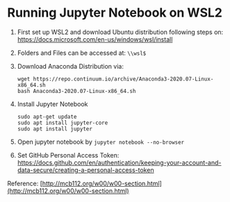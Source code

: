 # Running Jupyter Notebook on WSL2

1. First set up WSL2 and download Ubuntu distribution following steps on: https://docs.microsoft.com/en-us/windows/wsl/install 

2. Folders and Files can be accessed at: `\\wsl$`
3. Download Anaconda Distribution via:
	```
	wget https://repo.continuum.io/archive/Anaconda3-2020.07-Linux-x86_64.sh
	bash Anaconda3-2020.07-Linux-x86_64.sh
	```
4. Install Jupyter Notebook

	```
	sudo apt-get update
	sudo apt install jupyter-core
	sudo apt install jupyter
	```

5. Open jupyter notebook by `jupyter notebook --no-browser`

6. Set GitHub Personal Access Token: https://docs.github.com/en/authentication/keeping-your-account-and-data-secure/creating-a-personal-access-token

Reference: [http://mcb112.org/w00/w00-section.html](http://mcb112.org/w00/w00-section.html)
